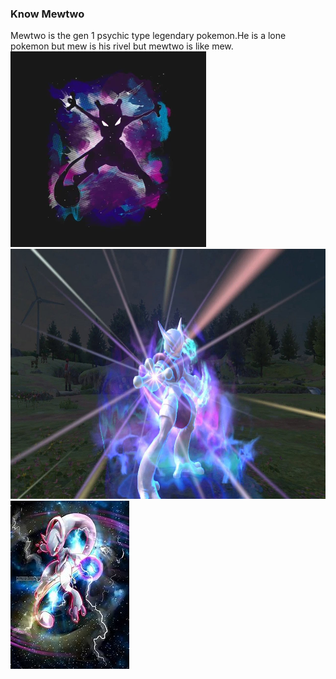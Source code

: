 ### Know Mewtwo
Mewtwo is the gen 1 psychic type legendary pokemon.He is a lone pokemon but mew is his rivel but mewtwo is like mew.
<img src="Mewtwo.webp"/>
<img src="mega mewtwo x.jpg" height="400" width="600"/>
<img src="Mewtwo y.jpeg"/>
